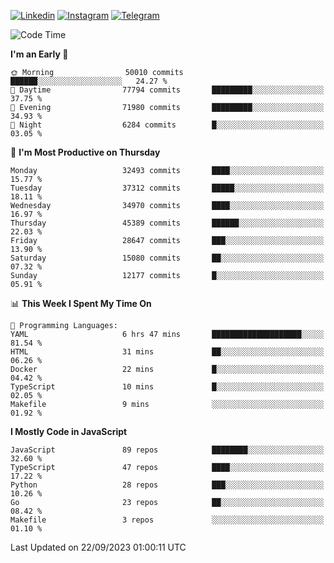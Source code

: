 [![Linkedin](https://img.shields.io/badge/-Archie-blue?style=flat-square&labelColor=gray&logo=Linkedin&logoColor=white&link=https://www.linkedin.com/in/archisdi)](https://www.linkedin.com/in/archisdi)
[![Instagram](https://img.shields.io/badge/-@archisdi-orange?style=flat-square&labelColor=gray&logo=Instagram&logoColor=white&link=https://www.instagram.com/archisdi)](https://www.instagram.com/archisdi)
[![Telegram](https://img.shields.io/badge/-aai-informational?style=flat-square&labelColor=gray&logo=telegram&logoColor=white&link=https://t.me/archisdi)](https://t.me/archisdi)

<!--START_SECTION:waka-->
![Code Time](http://img.shields.io/badge/Code%20Time-2%2C401%20hrs%2053%20mins-blue)

**I'm an Early 🐤** 

```text
🌞 Morning                50010 commits       ██████░░░░░░░░░░░░░░░░░░░   24.27 % 
🌆 Daytime                77794 commits       █████████░░░░░░░░░░░░░░░░   37.75 % 
🌃 Evening                71980 commits       █████████░░░░░░░░░░░░░░░░   34.93 % 
🌙 Night                  6284 commits        █░░░░░░░░░░░░░░░░░░░░░░░░   03.05 % 
```
📅 **I'm Most Productive on Thursday** 

```text
Monday                   32493 commits       ████░░░░░░░░░░░░░░░░░░░░░   15.77 % 
Tuesday                  37312 commits       █████░░░░░░░░░░░░░░░░░░░░   18.11 % 
Wednesday                34970 commits       ████░░░░░░░░░░░░░░░░░░░░░   16.97 % 
Thursday                 45389 commits       ██████░░░░░░░░░░░░░░░░░░░   22.03 % 
Friday                   28647 commits       ███░░░░░░░░░░░░░░░░░░░░░░   13.90 % 
Saturday                 15080 commits       ██░░░░░░░░░░░░░░░░░░░░░░░   07.32 % 
Sunday                   12177 commits       █░░░░░░░░░░░░░░░░░░░░░░░░   05.91 % 
```


📊 **This Week I Spent My Time On** 

```text
💬 Programming Languages: 
YAML                     6 hrs 47 mins       ████████████████████░░░░░   81.54 % 
HTML                     31 mins             ██░░░░░░░░░░░░░░░░░░░░░░░   06.26 % 
Docker                   22 mins             █░░░░░░░░░░░░░░░░░░░░░░░░   04.42 % 
TypeScript               10 mins             █░░░░░░░░░░░░░░░░░░░░░░░░   02.05 % 
Makefile                 9 mins              ░░░░░░░░░░░░░░░░░░░░░░░░░   01.92 % 
```

**I Mostly Code in JavaScript** 

```text
JavaScript               89 repos            ████████░░░░░░░░░░░░░░░░░   32.60 % 
TypeScript               47 repos            ████░░░░░░░░░░░░░░░░░░░░░   17.22 % 
Python                   28 repos            ███░░░░░░░░░░░░░░░░░░░░░░   10.26 % 
Go                       23 repos            ██░░░░░░░░░░░░░░░░░░░░░░░   08.42 % 
Makefile                 3 repos             ░░░░░░░░░░░░░░░░░░░░░░░░░   01.10 % 
```




 Last Updated on 22/09/2023 01:00:11 UTC
<!--END_SECTION:waka-->